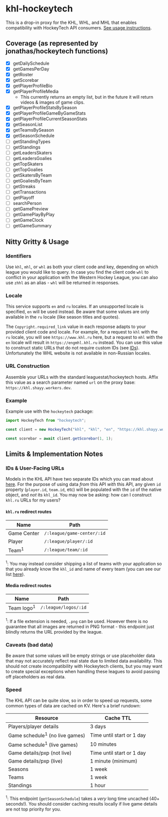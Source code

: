 # khl-hockeytech

This is a drop-in proxy for the KHL, WHL, and MHL that enables compatibility with HockeyTech API consumers. [See usage instructions](#nitty-gritty--usage).

## Coverage (as represented by jonathas/hockeytech functions)

- [x] getDailySchedule
- [x] getGamesPerDay
- [x] getRoster
- [x] getScorebar
- [x] getPlayerProfileBio
- [x] getPlayerProfileMedia
  - This currently returns an empty list, but in the future it will return videos & images of game clips. <!-- - This returns "quotes" which are basically just clips/moments from games. For videos, `url` is an address on the worker's origin or a media server. Videos are always type `mp4` and images are always type `jpg`. -->
- [x] getPlayerProfileStatsBySeason
- [x] getPlayerProfileGameByGameStats
- [x] getPlayerProfileCurrentSeasonStats
- [x] getSeasonList
- [x] getTeamsBySeason
- [x] getSeasonSchedule
- [ ] getStandingTypes
- [ ] getStandings
- [ ] getLeadersSkaters
- [ ] getLeadersGoalies
- [ ] getTopSkaters
- [ ] getTopGoalies
- [ ] getSkatersByTeam
- [ ] getGoaliesByTeam
- [ ] getStreaks
- [ ] getTransactions
- [ ] getPlayoff
- [ ] searchPerson
- [ ] getGamePreview
- [ ] getGamePlayByPlay
- [ ] getGameClock
- [ ] getGameSummary

## Nitty Gritty & Usage

### Identifiers

Use `khl`, `mhl`, or `whl` as both your client code and key, depending on which league you would like to query. In case you find the client code `whl` to conflict in your application with the Western Hockey League, you can also use `zhhl` as an alias - `whl` will be returned in responses.

### Locale

This service supports `en` and `ru` locales. If an unsupported locale is specified, `en` will be used instead. Be aware that some values are only available in the `ru` locale (like season titles and quotes).

The `Copyright.required_link` value in each response adapts to your provided client code and locale. For example, for a request to `khl` with the `ru` locale, you will see `https://www.khl.ru` here, but a request to `mhl` with the `en` locale will result in `https://engmhl.khl.ru` instead. You can use this value to construct static URLs that do not require custom IDs (see [IDs](#ids--user-facing-urls)). Unfortunately the WHL website is not available in non-Russian locales.

### URL Construction

Assemble your URLs with the standard leaguestat/hockeytech hosts. Affix this value as a search parameter named `url` on the proxy base: `https://khl.shayy.workers.dev`.

### Example

Example use with the `hockeytech` package:

```ts
import HockeyTech from "hockeytech";

const client = new HockeyTech("khl", "khl", "en", "https://khl.shayy.workers.dev?url=");

const scorebar = await client.getScorebar(1, 1);
```

## Limits & Implementation Notes

### IDs & User-Facing URLs

Models in the KHL API have two separate IDs which you can read about [here](https://github.com/shayypy/khl-api/blob/main/mobile-api.md#ids). For the purpose of using data *from* this API *with* this API, any given `id` property (`player.id`, `team.id`, etc) will be populated with the `id` of the native object, and *not* its `khl_id`. You may now be asking: how can I construct `khl.ru` URLs for my users?

#### `khl.ru` redirect routes

| Name             | Path                       |
|------------------|----------------------------|
| Game Center      | `/:league/game-center/:id` |
| Player           | `/:league/player/:id`      |
| Team<sup>1</sup> | `/:league/team/:id`        |

<sup>1</sup>: You may instead consider shipping a list of teams with your application so that you already know the `khl_id` and name of every team (you can see our list [here](/src/teams.ts)).

#### Media redirect routes

| Name                  | Path                 |
|-----------------------|----------------------|
| Team logo<sup>1</sup> | `/:league/logos/:id` |

<sup>1</sup>: If a file extension is needed, `.png` can be used. However there is no guarantee that all images are returned in PNG format - this endpoint just blindly returns the URL provided by the league.

### Caveats (bad data)

Be aware that some values will be empty strings or use placeholder data that may not accurately reflect real state due to limited data availability. This should not create incompatibility with Hockeytech clients, but you may want to create special exceptions when handling these leagues to avoid passing off placeholders as real data.

### Speed

The KHL API can be quite slow, so in order to speed up requests, some common types of data are cached on KV. Here's a brief rundown:

| Resource                                  | Cache TTL                 |
|-------------------------------------------|---------------------------|
| Players/player details                    | 3 days                    |
| Game schedule<sup>1</sup> (no live games) | Time until start or 1 day |
| Game schedule<sup>1</sup> (live games)    | 10 minutes                |
| Game details/pxp (not live)               | Time until start or 1 day |
| Game details/pxp (live)                   | 1 minute (minimum)        |
| Seasons                                   | 1 week                    |
| Teams                                     | 1 week                    |
| Standings                                 | 1 hour                    |

<sup>1</sup>: This endpoint (`getSeasonSchedule`) takes a *very* long time uncached (40+ seconds!). You should consider caching results locally if live game details are not top priority for you.
